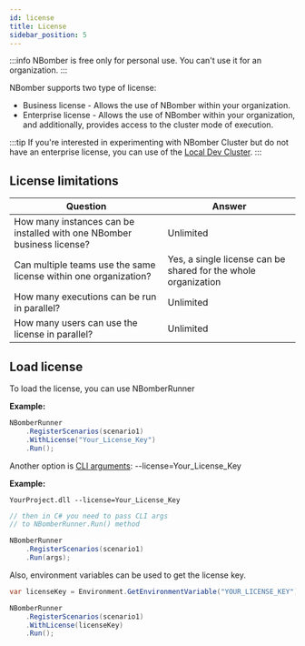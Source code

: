 ```yaml
---
id: license
title: License
sidebar_position: 5
---
```


:::info
NBomber is free only for personal use. You can't use it for an organization.
:::

NBomber supports two type of license:

- Business license - Allows the use of NBomber within your organization.
- Enterprise license - Allows the use of NBomber within your organization, and additionally, provides access to the cluster mode of execution.

:::tip
If you're interested in experimenting with NBomber Cluster but do not have an enterprise license, you can use of the [Local Dev Cluster](../cluster/local-dev-cluster).
:::

## License limitations

| Question | Answer | 
| - | - |
| How many instances can be installed with one NBomber business license? | Unlimited |
| Can multiple teams use the same license within one organization? | Yes, a single license can be shared for the whole organization |
| How many executions can be run in parallel? | Unlimited |
| How many users can use the license in parallel? | Unlimited |

## Load license

To load the license, you can use NBomberRunner

**Example:**

```csharp
NBomberRunner
    .RegisterScenarios(scenario1)
    .WithLicense("Your_License_Key")
    .Run();
```

Another option is [CLI arguments](cli): --license=Your_License_Key

**Example:**

```
YourProject.dll --license=Your_License_Key
```

```csharp
// then in C# you need to pass CLI args
// to NBomberRunner.Run() method

NBomberRunner
    .RegisterScenarios(scenario1)
    .Run(args);
```

Also, environment variables can be used to get the license key.

```csharp
var licenseKey = Environment.GetEnvironmentVariable("YOUR_LICENSE_KEY");

NBomberRunner
    .RegisterScenarios(scenario1)
    .WithLicense(licenseKey)
    .Run();
```
